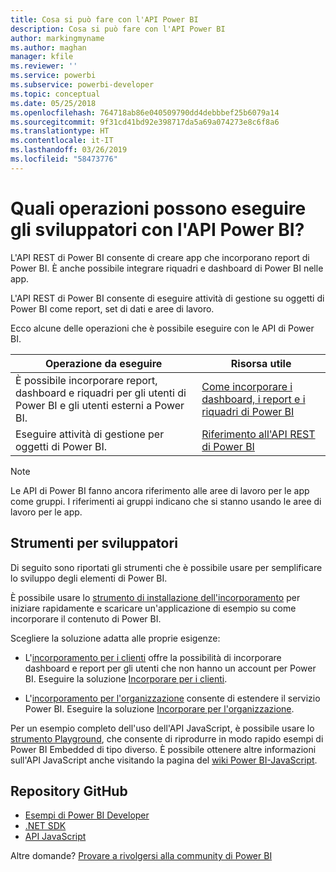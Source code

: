 ```yaml
---
title: Cosa si può fare con l'API Power BI
description: Cosa si può fare con l'API Power BI
author: markingmyname
ms.author: maghan
manager: kfile
ms.reviewer: ''
ms.service: powerbi
ms.subservice: powerbi-developer
ms.topic: conceptual
ms.date: 05/25/2018
ms.openlocfilehash: 764718ab86e040509790dd4debbbef25b6079a14
ms.sourcegitcommit: 9f31cd41bd92e398717da5a69a074273e8c6f8a6
ms.translationtype: HT
ms.contentlocale: it-IT
ms.lasthandoff: 03/26/2019
ms.locfileid: "58473776"
---
```

# <a name="what-can-developers-do-with-the-power-bi-api"></a>Quali operazioni possono eseguire gli sviluppatori con l'API Power BI?

L'API REST di Power BI consente di creare app che incorporano report di Power BI. È anche possibile integrare riquadri e dashboard di Power BI nelle app.

L'API REST di Power BI consente di eseguire attività di gestione su oggetti di Power BI come report, set di dati e aree di lavoro.

Ecco alcune delle operazioni che è possibile eseguire con le API di Power BI.

| **Operazione da eseguire** | **Risorsa utile** |
| --- | --- |
| È possibile incorporare report, dashboard e riquadri per gli utenti di Power BI e gli utenti esterni a Power BI. |[Come incorporare i dashboard, i report e i riquadri di Power BI](embedding-content.md) |
| Eseguire attività di gestione per oggetti di Power BI. |[Riferimento all'API REST di Power BI](https://docs.microsoft.com/rest/api/power-bi/) |

> [!NOTE]
> Le API di Power BI fanno ancora riferimento alle aree di lavoro per le app come gruppi. I riferimenti ai gruppi indicano che si stanno usando le aree di lavoro per le app.

## <a name="developer-tools"></a>Strumenti per sviluppatori

Di seguito sono riportati gli strumenti che è possibile usare per semplificare lo sviluppo degli elementi di Power BI.

È possibile usare lo [strumento di installazione dell'incorporamento](https://aka.ms/embedsetup) per iniziare rapidamente e scaricare un'applicazione di esempio su come incorporare il contenuto di Power BI.

Scegliere la soluzione adatta alle proprie esigenze:

* L'[incorporamento per i clienti](embedding.md#embedding-for-your-customers) offre la possibilità di incorporare dashboard e report per gli utenti che non hanno un account per Power BI. Eseguire la soluzione [Incorporare per i clienti](https://aka.ms/embedsetup/AppOwnsData).

* L'[incorporamento per l'organizzazione](embedding.md#embedding-for-your-organization) consente di estendere il servizio Power BI. Eseguire la soluzione [Incorporare per l'organizzazione](https://aka.ms/embedsetup/UserOwnsData).

Per un esempio completo dell'uso dell'API JavaScript, è possibile usare lo [strumento Playground](https://microsoft.github.io/PowerBI-JavaScript/demo), che consente di riprodurre in modo rapido esempi di Power BI Embedded di tipo diverso. È possibile ottenere altre informazioni sull'API JavaScript anche visitando la pagina del [wiki Power BI-JavaScript](https://github.com/Microsoft/powerbi-javascript/wiki).

## <a name="github-repositories"></a>Repository GitHub

* [Esempi di Power BI Developer](https://github.com/Microsoft/PowerBI-Developer-Samples)
* [.NET SDK](https://github.com/Microsoft/PowerBI-CSharp)
* [API JavaScript](https://github.com/Microsoft/PowerBI-JavaScript)

Altre domande? [Provare a rivolgersi alla community di Power BI](http://community.powerbi.com/)

